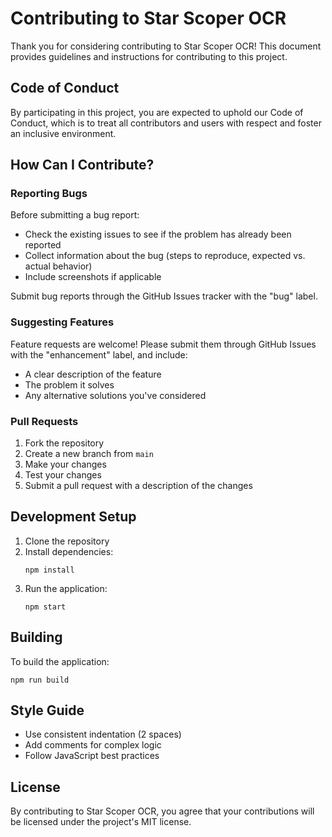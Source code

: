 # Contributing to Star Scoper OCR

Thank you for considering contributing to Star Scoper OCR! This document provides guidelines and instructions for contributing to this project.

## Code of Conduct

By participating in this project, you are expected to uphold our Code of Conduct, which is to treat all contributors and users with respect and foster an inclusive environment.

## How Can I Contribute?

### Reporting Bugs

Before submitting a bug report:

- Check the existing issues to see if the problem has already been reported
- Collect information about the bug (steps to reproduce, expected vs. actual behavior)
- Include screenshots if applicable

Submit bug reports through the GitHub Issues tracker with the "bug" label.

### Suggesting Features

Feature requests are welcome! Please submit them through GitHub Issues with the "enhancement" label, and include:

- A clear description of the feature
- The problem it solves
- Any alternative solutions you've considered

### Pull Requests

1. Fork the repository
2. Create a new branch from `main`
3. Make your changes
4. Test your changes
5. Submit a pull request with a description of the changes

## Development Setup

1. Clone the repository
2. Install dependencies:
   ```
   npm install
   ```
3. Run the application:
   ```
   npm start
   ```

## Building

To build the application:

```
npm run build
```

## Style Guide

- Use consistent indentation (2 spaces)
- Add comments for complex logic
- Follow JavaScript best practices

## License

By contributing to Star Scoper OCR, you agree that your contributions will be licensed under the project's MIT license.
